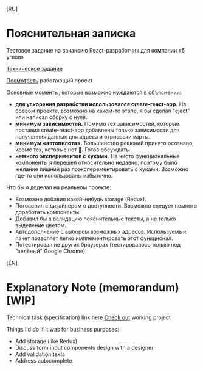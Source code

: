 [RU]
# Пояснительная записка
Тестовое задание на вакансию React-разработчик для компании «5 углов»

[Техническое задание](technical-task-ru.md)

[Посмотреть](https://yuriy.work/test-5-corners/) работающий проект

Основные моменты, которые возможно нуждаются в объяснении:
- **для ускорения разработки использовался create-react-app.** На боевом проекте, возможно на каком-то этапе, я бы сделал "eject" или написал сборку с нуля.
- **минимум зависимостей.** Помимо тех зависимостей, которые поставил create-react-app добавлены только зависимости для полученния данных для адреса и отрисовки карты.
- **минимум «автопилота».** Большинство решений принято осознано, кроме тех, которые нет 🙂. Готов обсуждать.
- **немного экспериментов с хуками.** На чисто функциональные компоненты я перешел относительно недавно, поэтому было желание лишний раз поэксперементировать с хуками. Возможно где-то они использованы избыточно.


Что бы я доделал на реальном проекте:
- Возможно добавил какой-нибудь storage (Redux).
- Поговорил с дизайнером о доступности. Возможно следует немного доработать компоненты.
- Добавил бы в валидацию пояснительные тексты, а не только выделение цветом.
- Автодополнение с выбором возможных адресов. Используемый пакет позволяет легко имплементировать этот функционал.
- Потестировал не других браузерах (тестировалось только под "зелёный" Google Chrome)



[EN]
# Explanatory Note (memorandum)[WIP]
Technical task (specification) link here
[Check out](https://yuriy.work/test-5-corners) working project

Things i'd do if it was for business purposes:
- Add storage (like Redux)
- Discuss form input components design with a designer
- Add validation texts
- Address autocomplete
